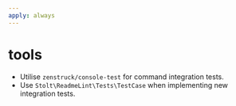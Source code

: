 ```yaml
---
apply: always
---
```


# tools
- Utilise `zenstruck/console-test` for command integration tests.
- Use `Stolt\ReadmeLint\Tests\TestCase` when implementing new integration tests.
